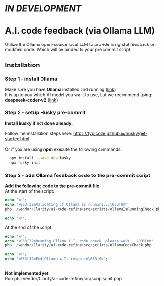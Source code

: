 # *IN DEVELOPMENT*

# A.I. code feedback (via Ollama LLM)

Utilize the Ollama open-source local LLM to provide insightful feedback on modified code.
Which will be binded to your pre commit script.


## Installation
### Step 1 - install Ollama
Make sure you have <b>Ollama</b> installed and running (<a href="https://ollama.com/download" target="_blank">link</a>)</br>
It is up to you which AI model you want to use, but we recommend using: </br>
<b>deepseek-coder-v2</b> (<a href="https://ollama.com/library/deepseek-coder-v2" target="_blank">link</a>)

### Step 2 - setup Husky pre-commit
<b>Install husky if not done already.</b></br></br>
Follow the installation steps here:
https://typicode.github.io/husky/get-started.html
</br></br>Or if you are using <b>npm</b> execute the following commands:<br/>
```bash
  npm install --save-dev husky
  npx husky init
```

### Step 3 - add Ollama feedback code to the pre-commit script
<b>Add the following code to the pre-commit file</b></br>
At the start of the script:
```php
echo "\n";
echo "\033[32mValidating if Ollama is running...\033[0m"
php ./vendor/Clarity/ai-code-refine/src/scripts/ollamaIsRunningCheck.php

echo '\n';
```
At the end of the script:
```php
echo "\n";
echo "\033[32mRunning Ollama A.I. code check, please wait...\033[0m"
php ./vendor/Clarity/ai-code-refine/src/scripts/ollamaCodeCheck.php

echo '\n';
echo '\033[32mEnd Ollama A.I. response\033[0m';
```
</br><b>Not implemented yet</b></br>
Run php vendor/Clarity/ai-code-refine/src/scripts/init.php
